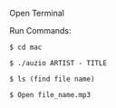 Open Terminal

Run Commands:

	$ cd mac

	$ ./auzio ARTIST - TITLE

	$ ls (find file name)

	$ Open file_name.mp3
